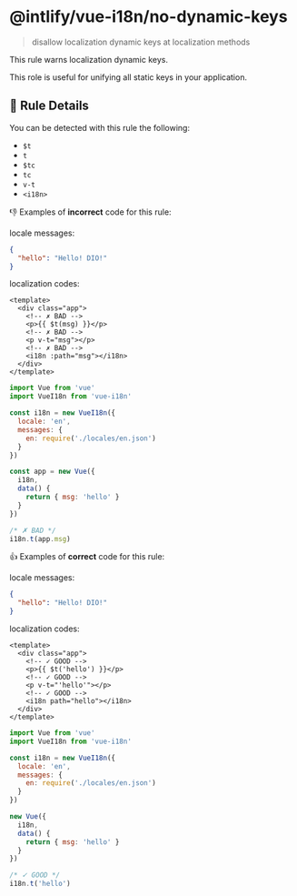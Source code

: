 # @intlify/vue-i18n/no-dynamic-keys

> disallow localization dynamic keys at localization methods

This rule warns localization dynamic keys.

This role is useful for unifying all static keys in your application.

## :book: Rule Details

You can be detected with this rule the following:

- `$t`
- `t`
- `$tc`
- `tc`
- `v-t`
- `<i18n>`

:-1: Examples of **incorrect** code for this rule:

locale messages:
```json
{
  "hello": "Hello! DIO!"
}
```

localization codes:

```vue
<template>
  <div class="app">
    <!-- ✗ BAD -->
    <p>{{ $t(msg) }}</p>
    <!-- ✗ BAD -->
    <p v-t="msg"></p>
    <!-- ✗ BAD -->
    <i18n :path="msg"></i18n>
  </div>
</template>
```

```js
import Vue from 'vue'
import VueI18n from 'vue-i18n'

const i18n = new VueI18n({
  locale: 'en',
  messages: {
    en: require('./locales/en.json')
  }
})

const app = new Vue({
  i18n,
  data() {
    return { msg: 'hello' }
  }
})

/* ✗ BAD */
i18n.t(app.msg)
```

:+1: Examples of **correct** code for this rule:

locale messages:
```json
{
  "hello": "Hello! DIO!"
}
```

localization codes:

```vue
<template>
  <div class="app">
    <!-- ✓ GOOD -->
    <p>{{ $t('hello') }}</p>
    <!-- ✓ GOOD -->
    <p v-t="'hello'"></p>
    <!-- ✓ GOOD -->
    <i18n path="hello"></i18n>
  </div>
</template>
```

```js
import Vue from 'vue'
import VueI18n from 'vue-i18n'

const i18n = new VueI18n({
  locale: 'en',
  messages: {
    en: require('./locales/en.json')
  }
})

new Vue({
  i18n,
  data() {
    return { msg: 'hello' }
  }
})

/* ✓ GOOD */
i18n.t('hello')
```
